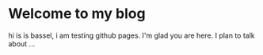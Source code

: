 # Welcome to my blog

hi is is bassel, i am testing github pages.
I'm glad you are here. I plan to talk about ...
